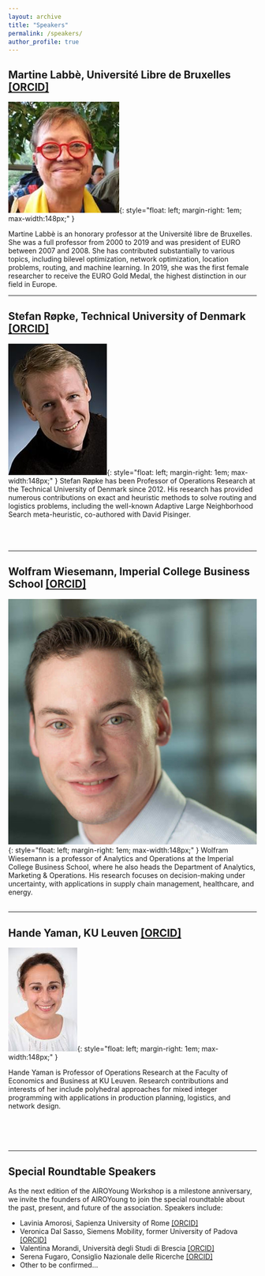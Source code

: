 ```yaml
---
layout: archive
title: "Speakers"
permalink: /speakers/
author_profile: true
---
```


## Martine Labbè, Université Libre de Bruxelles [[ORCID]](https://orcid.org/0000-0001-7471-2308)

![](/images/speaker-martine-labbe.jpeg){: style="float: left; margin-right: 1em; max-width:148px;" }

Martine Labbè is an honorary professor at the Université libre de Bruxelles. She was a full professor from 2000 to 2019 and was president of EURO between 2007 and 2008. She has contributed substantially to various topics, including bilevel optimization, network optimization, location problems, routing, and machine learning. In 2019, she was the first female researcher to receive the EURO Gold Medal, the highest distinction in our field in Europe.
<br/>

---

## Stefan Røpke, Technical University of Denmark [[ORCID]](https://orcid.org/0000-0002-6799-9934)

![](/images/speaker-stefan-ropke.jpeg){: style="float: left; margin-right: 1em; max-width:148px;" }
Stefan Røpke has been Professor of Operations Research at the Technical University of Denmark since 2012. His research has provided numerous contributions on exact and heuristic methods to solve routing and logistics problems, including the well-known Adaptive Large Neighborhood Search meta-heuristic, co-authored with David Pisinger.
<br/> <br/> <br/> <br/> 

---

## Wolfram Wiesemann, Imperial College Business School [[ORCID]](https://orcid.org/0000-0003-3076-1591)

![](/images/speaker-wolfram-wiesemann.jpg){: style="float: left; margin-right: 1em; max-width:148px;" }
Wolfram Wiesemann is a professor of Analytics and Operations at the Imperial College Business School, where he also heads the Department of Analytics, Marketing & Operations. His research focuses on decision-making under uncertainty, with applications in supply chain management, healthcare, and energy.
<br/> <br/> 

---

## Hande Yaman, KU Leuven [[ORCID]](https://orcid.org/0000-0002-3392-1127)

![](/images/speaker-hande-yaman.jpeg){: style="float: left; margin-right: 1em; max-width:148px;" }  

Hande Yaman is Professor of Operations Research at the Faculty of Economics and Business at KU Leuven. Research contributions and interests of her include polyhedral approaches for mixed integer programming with applications in production planning, logistics, and network design.
<br/> <br/> <br/> <br/> <br/>

---

## Special Roundtable Speakers

As the next edition of the AIROYoung Workshop is a milestone anniversary, we invite the founders of AIROYoung to join the special roundtable about the past, present, and future of the association. Speakers include:

- Lavinia Amorosi, Sapienza University of Rome [[ORCID]](https://orcid.org/0000-0002-5480-9871)
- Veronica Dal Sasso, Siemens Mobility, former University of Padova [[ORCID]](https://orcid.org/0000-0001-9897-8768)
- Valentina Morandi, Università degli Studi di Brescia [[ORCID]](https://orcid.org/0000-0003-3201-918X)
- Serena Fugaro, Consiglio Nazionale delle Ricerche  [[ORCID]](https://orcid.org/0000-0002-7140-3531)
- Other to be confirmed...